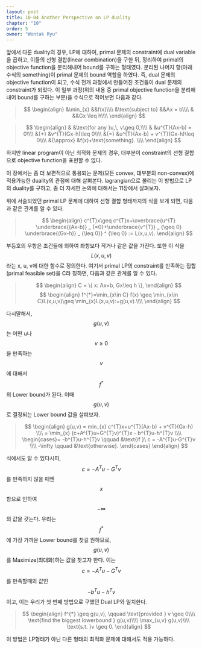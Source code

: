 ```yaml
---
layout: post
title: 10-04 Another Perspective on LP duality
chapter: "10"
order: 5
owner: "Wontak Ryu"
---
```


<script type="text/x-mathjax-config">
MathJax.Hub.Config({
    displayAlign: "center"
});
</script>
앞에서 다룬 duality의 경우, LP에 대하여, primal 문제의 constraint에 dual variable을 곱하고, 이들의 선형 결합(linear combination)을 구한 뒤, 정리하여 primal의 objective function을 분리해내어 bound를 구하는 형태였다. 분리된 나머지 항(아래 수식의 something)이 primal 문제의 bound 역할을 하였다. 즉, dual 문제의 objective function이 되고, 수식 전개 과정에서 만들어진 조건들이 dual 문제의 constraint가 되었다.
이 일부 과정(위의 내용 중 primal objective function을 분리해 내어 bound를 구하는 부분)을 수식으로 적어보면 다음과 같다.

>$$
>\begin{align}
>&\min_{x} &&f(x)\\\\
>&\text{subject to} &&Ax = b\\\\
>& &&Gx \leq h\\\\
>\end{align}
>$$

>$$
>\begin{align}
>& &\text{for any }u,\, v\geq 0,\\\\
>& &u^{T}(Ax-b) = 0\\\\
>&{+} &v^{T}(Gx-h)\leq 0\\\\
>&{=} &u^{T}(Ax-b) + v^{T}(Gx-h)\leq 0\\\\
>&{\approx} &f(x)+\text{something}. \\\\
>\end{align}
>$$

하지만 linear program이 아닌 최적화 문제의 경우, 대부분이 constraint의 선형 결합으로 objective function을 표현할 수 없다. 

이 장에서는 좀 더 보편적으로 통용되는 문제(모든 convex, 대부분의 non-convex)에 적용가능한 duality의 관점에 대해 살펴본다. lagrangian으로 불리는 이 방법으로 LP의 duality를 구하고, 좀 더 자세한 논의에 대해서는 11장에서 살펴보자.

위에 서술되었던 primal LP 문제에 대하여 선형 결합 형태까지의 식을 보게 되면, 다음과 같은 관계를 알 수 있다.
>$$
>\begin{align}
>c^{T}x\geq c^{T}x+\overbrace{u^{T} \underbrace{(Ax-b)} _ {=0}+\underbrace{v^{T}} _ {\geq 0} \underbrace{(Gx-h)} _ {\leq 0}} ^ {\leq 0} := L(x,u,v).
>\end{align}
>$$

부등호의 우항은 조건들에 의하여 좌항보다 작거나 같은 값을 가진다. 또한 이 식을 $$L(x, u, v)$$라는 x, u, v에 대한 함수로 정의한다.
여기서 primal LP의 constraint를 만족하는 집합(primal feasible set)을 C라 칭하면, 다음과 같은 관계를 알 수 있다.

>$$
>\begin{align}
>C =  \{ x: Ax=b, Gx\leq h \},
>\end{align}
>$$
>$$
>\begin{align}
>f^{*}=\min_{x\in C} f(x) \geq \min_{x\in C}L(x,u,v)\geq \min_{x}L(x,u,v):=g(u,v).\\\\
>\end{align}
>$$

다시말해서, $$g(u,v)$$는 어떤  u나 $$v\geq0$$을 만족하는 $$v$$에 대해서 $$f^{*}$$의  Lower bound가 된다.
이때 $$g(u,v)$$로 결정되는 Lower bound 값을 살펴보자.

>$$
>\begin{align}
g(u,v) = min_{x} c^{T}x+u^{T}(Ax-b) + v^{T}(Gx-h) \\\\
= \min_{x} (c+A^{T}u+G^{T}v)^{T}x - b^{T}u-h^{T}v \\\\
\begin{cases}= -b^{T}u-h^{T}v \qquad &\text{if }\ c = -A^{T}u-G^{T}v \\\\
-\infty \qquad &\text{otherwise}.
\end{cases}
>\end{align}
>$$


식에서도 알 수 있다시피, $$c = -A^{T}u-G^{T}v$$를 만족하지 않을 때엔 $$x$$항으로 인하여 $$-\infty$$의 값을 갖는다.
우리는 $$f^{*}$$에 가장 가까운 Lower bound를 찾길 원하므로, $$g(u, v)$$를 Maximize(최대화)하는 값을 찾고자 한다. 이는 $$c = -A^{T}u-G^{T}v$$를 만족할때의 값인 $$-b^{T}u-h^{T}v$$이고, 이는 우리가 첫 번째 방법으로 구했던 Dual LP와 일치한다.

>$$
>\begin{align}
>f^{*} \geq g(u,v), \qquad \text{provided } v \geq 0\\\\
>\text{find the biggest lowerbound  } g(u,v)\\\\
>\max_{u,v} g(u,v)\\\\
>\text{s.t. }v \geq 0. 
>\end{align}
>$$

이 방법은 LP형태가 아닌 다른 형태의 최적화 문제에 대해서도 적용 가능하다.